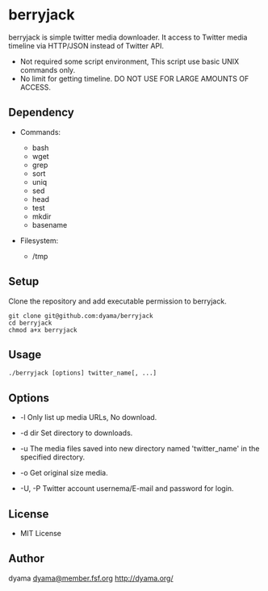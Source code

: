 berryjack
=========

berryjack is simple twitter media downloader.
It access to Twitter media timeline via HTTP/JSON instead of Twitter API.

* Not required some script environment, This script use basic UNIX commands only.
* No limit for getting timeline. DO NOT USE FOR LARGE AMOUNTS OF ACCESS. 

Dependency
----------

* Commands:
  * bash
  * wget
  * grep
  * sort
  * uniq
  * sed
  * head
  * test
  * mkdir
  * basename

* Filesystem:
  * /tmp

Setup
-----

Clone the repository and add executable permission to berryjack.

    git clone git@github.com:dyama/berryjack
    cd berryjack
    chmod a+x berryjack

Usage
-----

    ./berryjack [options] twitter_name[, ...]

Options
-------

* -l
Only list up media URLs, No download.

* -d dir
Set directory to downloads.

* -u
The media files saved into new directory named 'twitter\_name' in the specified directory.

* -o
Get original size media.

* -U, -P
Twitter account usernema/E-mail and password for login.

License
-------

* MIT License

Author
------

dyama <dyama@member.fsf.org>
http://dyama.org/
